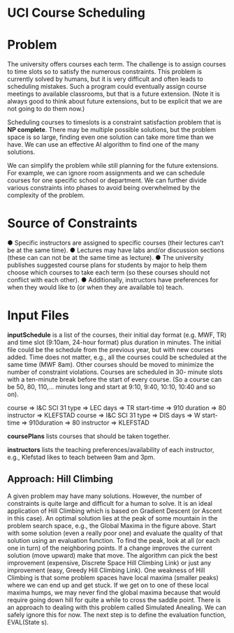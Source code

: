 # UCI Course Scheduling

# Problem
The university offers courses each term. The challenge is to assign courses to time slots so to satisfy the 
numerous constraints. This problem is currently solved by humans, but it is very difficult and often leads to 
scheduling mistakes. Such a program could eventually assign course meetings to available classrooms, but 
that is a future extension. (Note it is always good to think about future extensions, but to be explicit that we are 
not going to do them now.)


Scheduling courses to timeslots is a constraint satisfaction problem that is **NP complete**. There may be 
multiple possible solutions, but the problem space is so large, finding even one solution can take more time 
than we have. We can use an effective AI algorithm to find one of the many solutions.


We can simplify the problem while still planning for the future extensions. For example, 
we can ignore room assignments and we can schedule courses for one specific school or department. We can further divide 
various constraints into phases to avoid being overwhelmed by the complexity of the problem.

# Source of Constraints
● Specific instructors are assigned to specific courses (their lectures can’t be at the same time). 
● Lectures may have labs and/or discussion sections (these can can not be at the same time as lecture). 
● The university publishes suggested course plans for students by major to help them choose which 
courses to take each term (so these courses should not conflict with each other).
● Additionally, instructors have preferences for when they would like to (or when they are available to) 
teach.

# Input Files
**inputSchedule** is a list of the courses, their initial day format (e.g. MWF, TR) and time slot (9:10am, 24-hour 
format) plus duration in minutes. The initial file could be the schedule from the previous year, but with new 
courses added. Time does not matter, e.g., all the courses could be scheduled at the same time (MWF 8am). 
Other courses should be moved to minimize the number of constraint violations. Courses are scheduled in 30-
minute slots with a ten-minute break before the start of every course. (So a course can be 50, 80, 110,… 
minutes long and start at 9:10, 9:40, 10:10, 10:40 and so on).


course => I&C SCI 31
type => LEC
days => TR
start-time => 910
duration => 80
instructor => KLEFSTAD
course => I&C SCI 31
type => DIS
days => W
start-time => 910duration => 80
instructor => KLEFSTAD


**coursePlans** lists courses that should be taken together.


**instructors** lists the teaching preferences/availability of each instructor, e.g., Klefstad likes to teach between 
9am and 3pm.


## Approach: Hill Climbing

A given problem may have many solutions. However, the number of constraints is quite large and difficult for a 
human to solve. It is an ideal application of Hill Climbing which is based on Gradient Descent (or Ascent in this 
case). An optimal solution lies at the peak of some mountain in the problem search space, e.g., the Global 
Maxima in the figure above. Start with some solution (even a really poor one) and evaluate the quality of that 
solution using an evaluation function. To find the peak, look at all (or each one in turn) of the neighboring 
points. If a change improves the current solution (move upward) make that move. The algorithm can pick the 
best improvement (expensive, Discrete Space Hill Climbing Link) or just any improvement (easy, Greedy Hill 
Climbing Link). One weakness of Hill Climbing is that some problem spaces have local maxima (smaller 
peaks) where we can end up and get stuck. If we get on to one of these local maxima humps, we may never 
find the global maxima because that would require going down hill for quite a while to cross the saddle point. 
There is an approach to dealing with this problem called Simulated Anealing. We can safely ignore this for now. The next step is to define the evaluation function, EVAL(State s).
